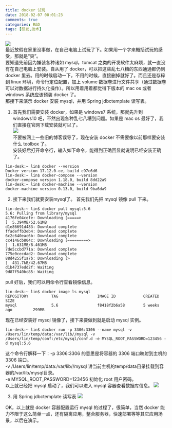 ```yaml
---
title: docker 试玩
date: 2018-02-07 00:01:23
comments: true
categories: R&D
tags: [研发,技术]
---
```

![](http://wx4.sinaimg.cn/mw690/ad108d28gy1fomxv6myrmj20hr099q31.jpg)  
最近放假在家里没事做，在自己电脑上试玩了下。如果用一个字来概括试玩的感受，那就是“爽”。  
要知道先前因为嫌装各种诸如 mysql，tomcat 之类的开发软件太麻烦，就一直没有在自己电脑上安装。自从用了 docker，可以把这些乱七八糟的东西通通都仍到 docker 里去。用的时候启动一下，不用的时候，直接删掉就好了。而且还是存粹到 linux 环境，命令行定位配置，加上 volume 数据卷进行文件共享（通过数据卷可以对数据进行持久化操作）。所以用着用着都觉得下版本的 mac os 或者 windows 系统应该预装 docker 了。<!--more-->  
那接下来演示 docker 安装 mysql，并用 Spring jdbctemplate 读写表。  
1. 首先我们需要安装 docker，如果是 windows7 系统，那就先升到 windows10 吧，不然出现各种乱七八糟到问题。如果是 mac os 最好了，我们直接在官网下载安装就可以了。  
![](http://wx3.sinaimg.cn/mw690/ad108d28gy1fomxv62xn8j20o006udgd.jpg)  
不要被网上一些旧的博客误导了，现在安装 docker 不需要像以前那样要安装什么 toolbox 了。  
安装好后打开命令行，输入如下命令，能得到正确回显就说明已经安装正确了。
```shell
lin-desk:~ lin$ docker --version
Docker version 17.12.0-ce, build c97c6d6
lin-desk:~ lin$ docker-compose --version
docker-compose version 1.18.0, build 8dd22a9
lin-desk:~ lin$ docker-machine --version
docker-machine version 0.13.0, build 9ba6da9
```
2. 接下来我们就要安装mysql了。
首先我们先把 mysql 镜像 pull 下来。
```shell
lin-desk:~ lin$ docker pull mysql:5.6
5.6: Pulling from library/mysql
4176fe04cefe: Downloading [=====>                                             ]  5.394MB/52.61MB
d1e86691d483: Download complete 
ffadeffb3eb4: Download complete 
6c2c640eac6b: Download complete 
cc4146cb804c: Downloading [=========>                                         ]  1.631MB/8.461MB
7de5ccbd771a: Download complete 
775e0cecdad2: Download complete 
88d4255f1a7b: Downloading [>                                                  ]  431.7kB/42.67MB
d1b4737edd2f: Waiting 
9d87f540bc85: Waiting 
```
pull 好后，我们可以用命令行查看镜像信息。  
```shell
lin-desk:~ lin$ docker image ls mysql
REPOSITORY          TAG                 IMAGE ID            CREATED             SIZE
mysql               5.6                 f8418f2b6a58        5 weeks ago         299MB
```
现在已经安装好 mysql 镜像了，接下来要做到就是启动 mysql 实例。  
```shell
lin-desk:~ lin$ docker run -p 3306:3306 --name mysql -v /Users/lin/temp/data:/var/lib//mysql -v /Users/lin/temp/conf:/etc/mysql/conf.d -e MYSQL_ROOT_PASSWORD=123456 -d mysql:5.6
```
这个命令行解释一下：-p 3306:3306 的意思是将容器的 3306 端口映射到主机的 3306 端口。  
-v /Users/lin/temp/data:/var/lib//mysql 讲当前主机的temp/data目录挂载到容器的/var/lib/mysql目录。  
-e MYSQL_ROOT_PASSWORD=123456 初始化 root 用户密码。  
以上就已经把 mysql 启动了，我们可以进入 mysql 容器查看数据库信息。
![](http://wx1.sinaimg.cn/mw690/ad108d28gy1fomy5zh5g4g20rw0g2tw5.gif)  

3. 用 Spring jdbctemplate 读写表
![](http://wx2.sinaimg.cn/mw690/ad108d28gy1fomycohzghg21ea0q1kjm.gif)  

OK，以上就是 docker 容器配置运行 mysql 的过程了，很简单，当然 docker 能力不限于这么简单一点，还有隔离应用，整合服务器，快速部署等等其它应用场景，以后在演示。